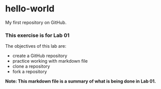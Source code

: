 # hello-world
My first repository on GitHub.

### This exercise is for Lab 01
The objectives of this lab are:
* create a GitHub repository
* practice working with markdown file
* clone a repository
* fork a repository


**Note: This markdown file is a summary of what is being done in Lab 01.**
